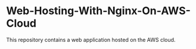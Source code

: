 # Web-Hosting-With-Nginx-On-AWS-Cloud
This repository contains a web application hosted on the AWS cloud.
